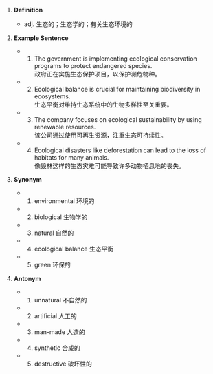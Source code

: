 1. **Definition**
    
    - adj. 生态的；生态学的；有关生态环境的
2. **Example Sentence**
    
    - 1. The government is implementing ecological conservation programs to protect endangered species.  
            政府正在实施生态保护项目，以保护濒危物种。
    - 2. Ecological balance is crucial for maintaining biodiversity in ecosystems.  
            生态平衡对维持生态系统中的生物多样性至关重要。
    - 3. The company focuses on ecological sustainability by using renewable resources.  
            该公司通过使用可再生资源，注重生态可持续性。
    - 4. Ecological disasters like deforestation can lead to the loss of habitats for many animals.  
            像毁林这样的生态灾难可能导致许多动物栖息地的丧失。
3. **Synonym**
    
    - 1. environmental 环境的
    - 2. biological 生物学的
    - 3. natural 自然的
    - 4. ecological balance 生态平衡
    - 5. green 环保的
4. **Antonym**
    
    - 1. unnatural 不自然的
    - 2. artificial 人工的
    - 3. man-made 人造的
    - 4. synthetic 合成的
    - 5. destructive 破坏性的